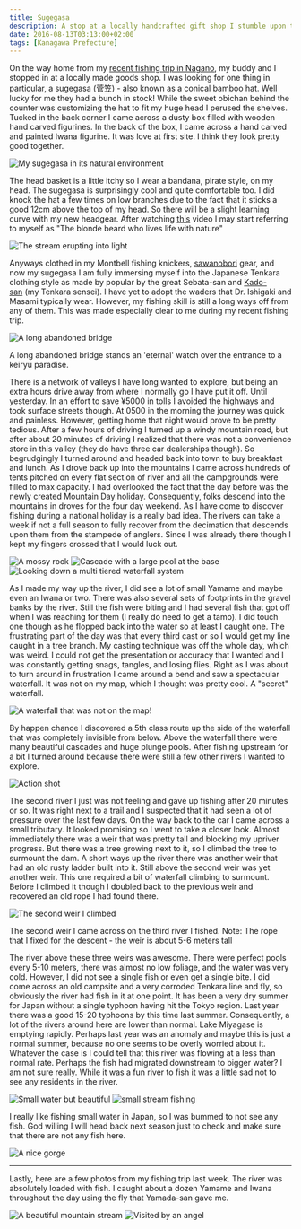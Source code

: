 ```yaml
---
title: Sugegasa
description: A stop at a locally handcrafted gift shop I stumble upon the very thing needed to complete my tenkara anglers ensemble...
date: 2016-08-13T03:13:00+02:00
tags: [Kanagawa Prefecture]
---
```

<div class=“text-lg m-2”>
<p class="mb-2">On the way home from my <a href="https://www.fallfishtenkara.com/torikabuto/" target="_blank" rel="noopener noreferrer">recent fishing trip in Nagano</a>, my buddy and I stopped in at a locally made goods shop. I was looking for one thing in particular, a sugegasa (菅笠) - also known as a conical bamboo hat. Well lucky for me they had a bunch in stock! While the sweet obichan behind the counter was customizing the hat to fit my huge head I perused the shelves. Tucked in the back corner I came across a dusty box filled with wooden hand carved figurines. In the back of the box, I came across a hand carved and painted Iwana figurine. It was love at first site. I think they look pretty good together.</p>

<img class="w-8/12 rounded-lg shadow-lg mx-auto" src="https://fallfish-tenkara-images.s3-us-west-1.amazonaws.com/FfT+-+Sugegasa/tenkara-japan-tokyo-fly_fishing-exploring-mountains-kebari-.jpg" alt="My sugegasa in its natural environment" />

<p class="mt-2 mb-2">The head basket is a little itchy so I wear a bandana, pirate style, on my head. The sugegasa is surprisingly cool and quite comfortable too. I did knock the hat a few times on low branches due to the fact that it sticks a good 12cm above the top of my head. So there will be a slight learning curve with my new headgear. After watching <a href="https://tenkaraangler.com/2016/12/29/video-tenkara-do/" target="_blank" rel="noopener noreferrer">this</a> video I may start referring to myself as "The blonde beard who lives life with nature"</p>

<img class="w-8/12 rounded-lg shadow-lg mx-auto" src="https://fallfish-tenkara-images.s3-us-west-1.amazonaws.com/FfT+-+Sugegasa/tenkara-japan-tokyo-fly_fishing-exploring-mountains-kebari-wow.jpg" alt="The stream erupting into light" />

<p class="mt-2 mb-2">Anyways clothed in my Montbell fishing knickers, <a href="https://www.fallfishtenkara.com/sawanobori-footwear/" target="_blank" rel="noopener noreferrer">sawanobori</a> gear, and now my sugegasa I am fully immersing myself into the Japanese Tenkara clothing style as made by popular by the great Sebata-san and <a href="https://www.fallfishtenkara.com/kadoya-outdoor-shop/" target="_blank" rel="noopener noreferrer">Kado-san</a> (my Tenkara sensei). I have yet to adopt the waders that Dr. Ishigaki and Masami typically wear. However, my fishing skill is still a long ways off from any of them. This was made especially clear to me during my recent fishing trip.</p>

<div class="w-8/12 flex flex-col mx-auto">
<img class="rounded-lg shadow-lg" src="https://fallfish-tenkara-images.s3-us-west-1.amazonaws.com/FfT+-+Sugegasa/tenkara-japan-tokyo-fly_fishing-exploring-mountains-kebari-bridge.jpg" alt="A long abandoned bridge" />

<p class="italic text-center">A long abandoned bridge stands an 'eternal' watch over the entrance to a keiryu paradise.</p>
</div>

<p class="mt-2 mb-2">There is a network of valleys I have long wanted to explore, but being an extra hours drive away from where I normally go I have put it off. Until yesterday. In an effort to save ¥5000 in tolls I avoided the highways and took surface streets though. At 0500 in the morning the journey was quick and painless. However, getting home that night would prove to be pretty tedious. After a few hours of driving I turned up a windy mountain road, but after about 20 minutes of driving I realized that there was not a convenience store in this valley (they do have three car dealerships though). So begrudgingly I turned around and headed back into town to buy breakfast and lunch. As I drove back up into the mountains I came across hundreds of tents pitched on every flat section of river and all the campgrounds were filled to max capacity. I had overlooked the fact that the day before was the newly created Mountain Day holiday. Consequently, folks descend into the mountains in droves for the four day weekend. As I have come to discover fishing during a national holiday is a really bad idea. The rivers can take a week if not a full season to fully recover from the decimation that descends upon them from the stampede of anglers. Since I was already there though I kept my fingers crossed that I would luck out.</p>

<img class="w-8/12 rounded-lg shadow-lg mx-auto" src="https://fallfish-tenkara-images.s3-us-west-1.amazonaws.com/FfT+-+Sugegasa/tenkara-japan-tokyo-fly_fishing-exploring-mountains-kebari-moss.jpg" alt="A mossy rock" />

<img class="w-8/12 rounded-lg shadow-lg mx-auto" src="https://fallfish-tenkara-images.s3-us-west-1.amazonaws.com/FfT+-+Sugegasa/tenkara-japan-tokyo-fly_fishing-exploring-mountains-kebari-cascades.jpg" alt="Cascade with a large pool at the base" />

<img class="w-8/12 rounded-lg shadow-lg mx-auto" src="https://fallfish-tenkara-images.s3-us-west-1.amazonaws.com/FfT+-+Sugegasa/tenkara-japan-tokyo-fly_fishing-exploring-mountains-kebari-looking_down.jpg" alt="Looking down a multi tiered waterfall system" />

<p class="mt-2 mb-2">As I made my way up the river, I did see a lot of small Yamame and maybe even an Iwana or two. There was also several sets of footprints in the gravel banks by the river. Still the fish were biting and I had several fish that got off when I was reaching for them (I really do need to get a tamo). I did touch one though as he flopped back into the water so at least I caught one. The frustrating part of the day was that every third cast or so I would get my line caught in a tree branch. My casting technique was off the whole day, which was weird. I could not get the presentation or accuracy that I wanted and I was constantly getting snags, tangles, and losing flies. Right as I was about to turn around in frustration I came around a bend and saw a spectacular waterfall. It was not on my map, which I thought was pretty cool. A "secret" waterfall.</p>

<img class="w-8/12 rounded-lg shadow-lg mx-auto" src="https://fallfish-tenkara-images.s3-us-west-1.amazonaws.com/FfT+-+Sugegasa/+tenkara-japan-tokyo-fly_fishing-exploring-mountains-kebari-waterfall_closeup.jpg" alt="A waterfall that was not on the map!" />

<p class="mt-2 mb-2">By happen chance I discovered a 5th class route up the side of the waterfall that was completely invisible from below. Above the waterfall there were many beautiful cascades and huge plunge pools. After fishing upstream for a bit I turned around because there were still a few other rivers I wanted to explore.</p>

<img class="w-8/12 rounded-lg shadow-lg mx-auto" src="https://fallfish-tenkara-images.s3-us-west-1.amazonaws.com/FfT+-+Sugegasa/tenkara-japan-tokyo-fly_fishing-exploring-mountains-kebari-in_action.jpg" alt="Action shot" />

<p class="mt-2 mb-2">The second river I just was not feeling and gave up fishing after 20 minutes or so. It was right next to a trail and I suspected that it had seen a lot of pressure over the last few days. On the way back to the car I came across a small tributary. It looked promising so I went to take a closer look. Almost immediately there was a weir that was pretty tall and blocking my upriver progress. But there was a tree growing next to it, so I climbed the tree to surmount the dam. A short ways up the river there was another weir that had an old rusty ladder built into it. Still above the second weir was yet another weir. This one required a bit of waterfall climbing to surmount. Before I climbed it though I doubled back to the previous weir and recovered an old rope I had found there.</p>

<div class="w-8/12 flex flex-col mx-auto">
<img class="rounded-lg shadow-lg" src="https://fallfish-tenkara-images.s3-us-west-1.amazonaws.com/FfT+-+Sugegasa/tenkara-japan-tokyo-fly_fishing-exploring-mountains-kebari-weir.jpg" alt="The second weir I climbed" />
<p class="italic text-center">The second weir I came across on the third river I fished. Note: The rope that I fixed for the descent - the weir is about 5-6 meters tall</p>
</div>

<p class="mt-2 mb-2">The river above these three weirs was awesome. There were perfect pools every 5-10 meters, there was almost no low foliage, and the water was very cold. However, I did not see a single fish or even get a single bite. I did come across an old campsite and a very corroded Tenkara line and fly, so obviously the river had fish in it at one point. It has been a very dry summer for Japan without a single typhoon having hit the Tokyo region. Last year there was a good 15-20 typhoons by this time last summer. Consequently, a lot of the rivers around here are lower than normal. Lake Miyagase is emptying rapidly. Perhaps last year was an anomaly and maybe this is just a normal summer, because no one seems to be overly worried about it. Whatever the case is I could tell that this river was flowing at a less than normal rate. Perhaps the fish had migrated downstream to bigger water? I am not sure really. While it was a fun river to fish it was a little sad not to see any residents in the river.</p>

<img class="w-8/12 rounded-lg shadow-lg mx-auto" src="https://fallfish-tenkara-images.s3-us-west-1.amazonaws.com/FfT+-+Sugegasa/tenkara-japan-tokyo-fly_fishing-exploring-mountains-kebari-tiny_stream.jpg" alt="Small water but beautiful" />

<img class="w-8/12 rounded-lg shadow-lg mx-auto" src="https://fallfish-tenkara-images.s3-us-west-1.amazonaws.com/FfT+-+Sugegasa/tenkara-japan-tokyo-fly_fishing-exploring-mountains-kebari-from_heaven.jpg" alt="small stream fishing" />

<p class="mt-2 mb-2">I really like fishing small water in Japan, so I was bummed to not see any fish. God willing I will head back next season just to check and make sure that there are not any fish here.</p>

<img class="w-8/12 rounded-lg shadow-lg mx-auto" src="https://fallfish-tenkara-images.s3-us-west-1.amazonaws.com/FfT+-+Sugegasa/tenkara-japan-tokyo-fly_fishing-exploring-mountains-kebari-gorge.jpg" alt="A nice gorge" />

<hr />

<p class="mt-2 mb-2">Lastly, here are a few photos from my fishing trip last week. The river was absolutely loaded with fish. I caught about a dozen Yamame and Iwana throughout the day using the fly that Yamada-san gave me.</p>

<img class="w-8/12 rounded-lg shadow-lg mx-auto" src="https://fallfish-tenkara-images.s3-us-west-1.amazonaws.com/FfT+-+Sugegasa/tenkara-japan-tokyo-fly_fishing-exploring-mountains-kebari-genryu.jpg" alt="A beautiful mountain stream" />

<img class="w-8/12 rounded-lg shadow-lg mx-auto" src="https://fallfish-tenkara-images.s3-us-west-1.amazonaws.com/FfT+-+Sugegasa/tenkara-japan-tokyo-fly_fishing-exploring-mountains-kebari-butterfly.jpg" alt="Visited by an angel" />
</div>
